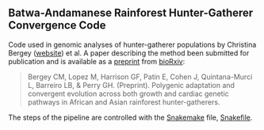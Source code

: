 ## Batwa-Andamanese Rainforest Hunter-Gatherer Convergence Code

Code used in genomic analyses of hunter-gatherer populations by Christina Bergey ([website](http://www.cbergey.com)) et al. A paper describing the method been submitted for publication and is available as a [preprint](https://www.biorxiv.org/content/early/2018/04/18/300574) from [bioRxiv](http://biorxiv.org/about-biorxiv):

>Bergey CM, Lopez M, Harrison GF, Patin E, Cohen J, Quintana-Murci L, Barreiro LB, & Perry GH. (Preprint). Polygenic adaptation and convergent evolution across both growth and cardiac genetic pathways in African and Asian rainforest hunter-gatherers.

The steps of the pipeline are controlled with the [Snakemake](https://snakemake.readthedocs.io/) file, [Snakefile](https://github.com/bergeycm/rhg-convergence-analysis/blob/master/Snakefile).
